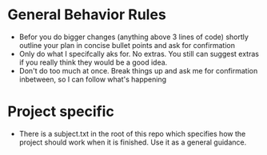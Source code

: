# General Behavior Rules
- Befor you do bigger changes (anything above 3 lines of code) shortly outline your plan in concise bullet points and ask for confirmation
- Only do what I specifcally aks for. No extras. You still can suggest extras if you really think they would be a good idea.
- Don't do too much at once. Break things up and ask me for confirmation inbetween, so I can follow what's happening


# Project specific
- There is a subject.txt in the root of this repo which specifies how the project should work when it is finished. Use it as a general guidance.